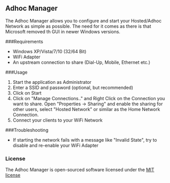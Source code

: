 ## Adhoc Manager
The Adhoc Manager allows you to configure and start your Hosted/Adhoc Network as simple as possible. The need for it comes as there is that Microsoft removed th GUI in newer Windows versions.

###Requirements
- Windows XP/Vista/7/10 (32/64 Bit)
- WiFi Adapter
- An upstream connection to share (Dial-Up, Mobile, Ethernet etc.)

###Usage
1. Start the application as Administrator
2. Enter a SSID and password (optional, but recommended)
3. Click on Start
4. Click on "Manage Connections.." and Right Click on the Connection you want to share. Open "Properties -> Sharing" and enable the sharing for other users, select "Hosted Network" or similar as the Home Network Connection.
5. Connect your clients to your WiFi Network

###Troubleshooting
* If starting the network fails with a message like "Invalid State", try to disable and re-enable your WiFi Adapter

### License
The Adhoc Manager is open-sourced software licensed under the [MIT license](http://opensource.org/licenses/MIT)